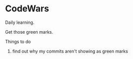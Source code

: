 # CodeWars

Daily learning.

Get those green marks.

Things to do
1. find out why my commits aren't showing as green marks
